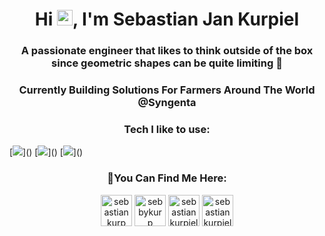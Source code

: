 <h1 align="center">Hi <img src="https://media.giphy.com/media/hvRJCLFzcasrR4ia7z/giphy.gif" width="25px">, I'm Sebastian Jan Kurpiel</h1>
<h3 align="center">A passionate engineer that likes to think outside of the box since geometric shapes can be quite limiting 🤯</h3>
<h3 align="center">Currently Building Solutions For Farmers Around The World @Syngenta</h3>
<h3 align="center">Tech I like to use:</h3>
[<img src="https://img.shields.io/badge/react%20-%2320232a.svg?&style=for-the-badge&logo=react&logoColor=%2361DAFB"/>]()
[<img src="https://img.shields.io/badge/typescript%20-%2320232a.svg?&style=for-the-badge&logo=typescript&logoColor=white&color=3178c6"/>]()
[<img src="https://img.shields.io/badge/javascript%20-%23323330.svg?&style=for-the-badge&logo=javascript&logoColor=%23F7DF1E"/>]()
<h3 align="center">👀You Can Find Me Here:</h3>
<p align="center">
<a href="https://dev.to/sebastiankurp" target="blank"><img align="center" src="https://cdn.jsdelivr.net/npm/simple-icons@3.0.1/icons/dev-dot-to.svg" alt="sebastiankurp" height="50" width="50" /></a>
<a href="https://twitter.com/sebbykurps" target="blank"><img align="center" src="https://cdn.jsdelivr.net/npm/simple-icons@3.0.1/icons/twitter.svg" alt="sebbykurp" height="50" width="50" /></a>
<a href="https://linkedin.com/in/sebastiankurpiel" target="blank"><img align="center" src="https://cdn.jsdelivr.net/npm/simple-icons@3.0.1/icons/linkedin.svg" alt="sebastiankurpiel" height="50" width="50" /></a>
<a href="https://unsplash.com/@sebbykurps" target="blank"><img align="center" src="https://cdn.jsdelivr.net/npm/simple-icons@3.0.1/icons/unsplash.svg" alt="sebastiankurpiel" height="50" width="50" /></a>
</p>
